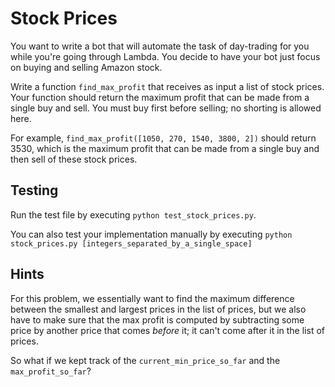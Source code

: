 # Stock Prices

You want to write a bot that will automate the task of day-trading for you while you're going through Lambda. You decide to have your bot just focus on buying and selling Amazon stock.

Write a function `find_max_profit` that receives as input a list of stock prices. Your function should return the maximum profit that can be made from a single buy and sell. You must buy first before selling; no shorting is allowed here.

For example, `find_max_profit([1050, 270, 1540, 3800, 2])` should return 3530, which is the maximum profit that can be made from a single buy and then sell of these stock prices.

## Testing

Run the test file by executing `python test_stock_prices.py`.

You can also test your implementation manually by executing `python stock_prices.py [integers_separated_by_a_single_space]`

## Hints

 For this problem, we essentially want to find the maximum difference between the smallest and largest prices in the list of prices, but we also have to make sure that the max profit is computed by subtracting some price by another price that comes _before_ it; it can't come after it in the list of prices.

 So what if we kept track of the `current_min_price_so_far` and the `max_profit_so_far`? 
